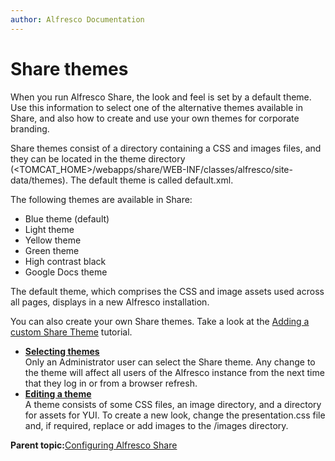 ```yaml
---
author: Alfresco Documentation
---
```


# Share themes

When you run Alfresco Share, the look and feel is set by a default theme. Use this information to select one of the alternative themes available in Share, and also how to create and use your own themes for corporate branding.

Share themes consist of a directory containing a CSS and images files, and they can be located in the theme directory \(<TOMCAT\_HOME\>/webapps/share/WEB-INF/classes/alfresco/site-data/themes\). The default theme is called default.xml.

The following themes are available in Share:

-   Blue theme \(default\)
-   Light theme
-   Yellow theme
-   Green theme
-   High contrast black
-   Google Docs theme

The default theme, which comprises the CSS and image assets used across all pages, displays in a new Alfresco installation.

You can also create your own Share themes. Take a look at the [Adding a custom Share Theme](../tasks/dev-extensions-share-tutorials-add-theme.md) tutorial.

-   **[Selecting themes](../tasks/themes-select.md)**  
Only an Administrator user can select the Share theme. Any change to the theme will affect all users of the Alfresco instance from the next time that they log in or from a browser refresh.
-   **[Editing a theme](../tasks/themes-edit.md)**  
A theme consists of some CSS files, an image directory, and a directory for assets for YUI. To create a new look, change the presentation.css file and, if required, replace or add images to the /images directory.

**Parent topic:**[Configuring Alfresco Share](../concepts/share-configuring-intro.md)

